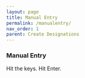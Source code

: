 ```yaml
---
layout: page
title: Manual Entry
permalink: /manualentry/
nav_order: 1
parent: Create Designations
---
```


### Manual Entry

Hit the keys.  Hit Enter.